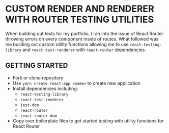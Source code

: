 # CUSTOM RENDER AND RENDERER WITH ROUTER TESTING UTILITIES

When building out tests for my portfolio, I ran into the issue of React Router throwing errors on every component inside of routes. What followed was me building out custom utility functions allowing me to use `react-testing-library` and `react-test-renderer` with `react-router` dependencies.

## GETTING STARTED

- Fork or clone repository
- Use `yarn create react-app <name>` to create new application
- Install dependencies including:
  - `react-testing-library`
  - `react-test-renderer`
  - `jest-dom`
  - `react-router`
  - `react-router-dom`
- Copy over boilerplate files to get started testing with utility functions for React Router
